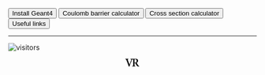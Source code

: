 <a href="geant4">
<input type=button value="Install Geant4"></a>
<a href="cbcal">
<input type=button value="Coulomb barrier calculator"></a>
<a href="crxncal">
<input type=button value="Cross section calculator"></a>
<a href="links">
<input type=button value="Useful links"></a>


---
![visitors](https://visitor-badge.glitch.me/badge?page_id=rangavirender.site.tools)

<p align="center">
<img src="logo_v1.png" width="30">
</p>

